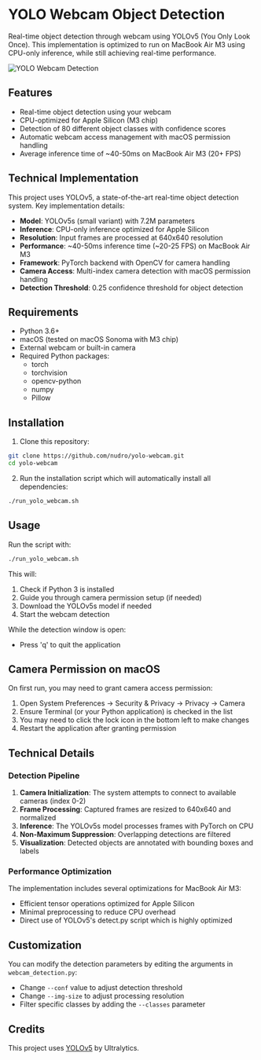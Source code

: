 # YOLO Webcam Object Detection

Real-time object detection through webcam using YOLOv5 (You Only Look Once). This implementation is optimized to run on MacBook Air M3 using CPU-only inference, while still achieving real-time performance.

![YOLO Webcam Detection](screenshot.jpg)

## Features

- Real-time object detection using your webcam
- CPU-optimized for Apple Silicon (M3 chip)
- Detection of 80 different object classes with confidence scores
- Automatic webcam access management with macOS permission handling
- Average inference time of ~40-50ms on MacBook Air M3 (20+ FPS)

## Technical Implementation

This project uses YOLOv5, a state-of-the-art real-time object detection system. Key implementation details:

- **Model**: YOLOv5s (small variant) with 7.2M parameters
- **Inference**: CPU-only inference optimized for Apple Silicon
- **Resolution**: Input frames are processed at 640x640 resolution
- **Performance**: ~40-50ms inference time (~20-25 FPS) on MacBook Air M3
- **Framework**: PyTorch backend with OpenCV for camera handling
- **Camera Access**: Multi-index camera detection with macOS permission handling
- **Detection Threshold**: 0.25 confidence threshold for object detection

## Requirements

- Python 3.6+
- macOS (tested on macOS Sonoma with M3 chip)
- External webcam or built-in camera
- Required Python packages:
  - torch
  - torchvision
  - opencv-python
  - numpy
  - Pillow

## Installation

1. Clone this repository:
```bash
git clone https://github.com/nudro/yolo-webcam.git
cd yolo-webcam
```

2. Run the installation script which will automatically install all dependencies:
```bash
./run_yolo_webcam.sh
```

## Usage

Run the script with:

```bash
./run_yolo_webcam.sh
```

This will:
1. Check if Python 3 is installed
2. Guide you through camera permission setup (if needed)
3. Download the YOLOv5s model if needed
4. Start the webcam detection

While the detection window is open:
- Press 'q' to quit the application

## Camera Permission on macOS

On first run, you may need to grant camera access permission:

1. Open System Preferences → Security & Privacy → Privacy → Camera
2. Ensure Terminal (or your Python application) is checked in the list
3. You may need to click the lock icon in the bottom left to make changes
4. Restart the application after granting permission

## Technical Details

### Detection Pipeline

1. **Camera Initialization**: The system attempts to connect to available cameras (index 0-2)
2. **Frame Processing**: Captured frames are resized to 640x640 and normalized
3. **Inference**: The YOLOv5s model processes frames with PyTorch on CPU
4. **Non-Maximum Suppression**: Overlapping detections are filtered
5. **Visualization**: Detected objects are annotated with bounding boxes and labels

### Performance Optimization

The implementation includes several optimizations for MacBook Air M3:
- Efficient tensor operations optimized for Apple Silicon
- Minimal preprocessing to reduce CPU overhead
- Direct use of YOLOv5's detect.py script which is highly optimized

## Customization

You can modify the detection parameters by editing the arguments in `webcam_detection.py`:

- Change `--conf` value to adjust detection threshold
- Change `--img-size` to adjust processing resolution
- Filter specific classes by adding the `--classes` parameter

## Credits

This project uses [YOLOv5](https://github.com/ultralytics/yolov5) by Ultralytics. 